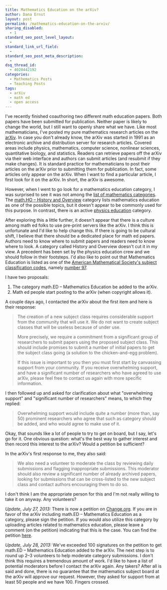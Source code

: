 ```yaml
---
title: Mathematics Education on the arXiv?
author: Dana Ernst
layout: post
permalink: /mathematics-education-on-the-arxiv/
sharing_disabled:
  - 1
standard_seo_post_level_layout:
  - 
standard_link_url_field:
  - 
standard_seo_post_meta_description:
  - 
dsq_thread_id:
  - 4020442192
categories:
  - Mathematics Posts
  - Teaching Posts
tags:
  - arXiv
  - math ed
  - open access
---
```

I've recently finished coauthoring two different math education papers. Both papers have been submitted for publication. Neither paper is likely to change the world, but I still want to openly share what we have. Like most mathematicians, I've posted my pure mathematics research articles on the [arXiv][1]. In case you don't already know, the arXiv was started in 1991 as an electronic archive and distribution server for research articles. Covered areas include physics, mathematics, computer science, nonlinear sciences, quantitative biology, and statistics. Readers can retrieve papers off the arXiv via their web interface and authors can submit articles (and resubmit if they make changes). It is standard practice for mathematicians to post their articles on the arXiv prior to submitting them for publication. In fact, some articles only appear on the arXiv. When I want to find a particular article, I first look for it on the arXiv. In short, the arXiv is awesome.

However, when I went to go look for a mathematics education category, I was surprised to see it was not among the [list of mathematics categories][2]. The [math.HO &#8211; History and Overview][3] category lists mathematics education as one of the possible topics, but it doesn't appear to be commonly used for this purpose. In contrast, there is an active [physics education][4] category.

After exploring this a little further, it doesn't appear that there is a culture among math ed folks to use pre-print servers like the arXiv. I think this is unfortunate and I'd like to help change this. If there is going to be cultural shift, I believe that there should be a dedicated place for math ed papers. Authors need to know where to submit papers and readers need to know where to look. A category called History and Overview doesn't cut it in my view. A precedent has been set by the physics education crew and we should follow in their footsteps. I'd also like to point out that Mathematics Education is listed as one of the [American Mathematical Society's subject classification codes][5], namely [number 97][6].

I have two proposals:

  1. The category math.ED &#8211; Mathematics Education be added to the arXiv. 
  2. Math ed people start posting to the arXiv (when copyright allows it).

A couple days ago, I contacted the arXiv about the first item and here is their response:

> The creation of a new subject class requires considerable support from the community that will use it. We do not want to create subject classes that will be useless because of under use.
> 
> More precisely, we require a commitment from a significant group of researchers to submit papers using the proposed subject class. This should include promises to submit a number of initial papers to get the subject class going (a solution to the chicken-and-egg problem).
> 
> If this issue is important to you then you must first start by canvassing support from your community. If you receive overwhelming support, and have a significant number of researchers who have agreed to use arXiv, please feel free to contact us again with more specific information.

I then followed up and asked for clarification about what "overwhelming support" and "significant number of researchers" means, to which they replied:

> Overwhelming support would include quite a number (more than, say 50) prominent researchers who agree that such as category should be added, and who would agree to make use of it.

Okay, that sounds like a lot of people to try to get on board, but I say, let's go for it. One obvious question: what's the best way to gather interest and then record this interest to the arXiv? Would a petition be sufficient?

In the arXiv's first response to me, they also said:

> We also need a volunteer to moderate the class by reviewing daily submissions and flagging inappropriate submissions. This moderator should also review a significant number of already archived papers, looking for submissions that can be cross-listed to the new subject class and contact authors encouraging them to do so.

I don't think I am the appropriate person for this and I'm not really willing to take it on anyway. Any volunteers?

*Update, July 27, 2013:* There is now a petition on [Change.org][7]. If you are in favor of the arXiv including math.ED &#8211; Mathematics Education as a category, please sign the petition. If you would also utilize this category by uploading articles related to mathematics education, please leave a comment (on the petition) indicating that this is the case. You can find the petition [here][8].

*Update, July 28, 2013:* We've exceeded 100 signatures on the petition to get math.ED &#8211; Mathematics Education added to the arXiv. The next step is to round up 2&#8211;3 volunteers to help moderate category submissions. I don't think this requires a tremendous amount of work. I'd like to have a list of potential moderators before I contact the arXiv again. Any takers? After all is said and done, there is no guarantee that the mathematics subject board at the arXiv will approve our request. However, they asked for support from at least 50 people and we have 100. Fingers crossed.

 [1]: http://arxiv.org/
 [2]: http://arxiv.org/archive/math
 [3]: http://arxiv.org/list/math.HO/new
 [4]: http://arxiv.org/list/physics.ed-ph/recent
 [5]: http://www.ams.org/mathscinet/msc/msc2010.html
 [6]: http://www.ams.org/mathscinet/msc/msc2010.html?t=97-XX&s=&btn=Search&ls=Ct
 [7]: http://change.org
 [8]: http://www.change.org/petitions/arxiv-org-add-math-ed-mathematics-education-category-to-arxiv
